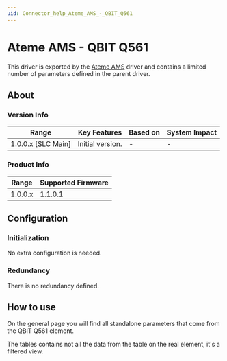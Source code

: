 ```yaml
---
uid: Connector_help_Ateme_AMS_-_QBIT_Q561
---
```


# Ateme AMS - QBIT Q561

This driver is exported by the [Ateme AMS](xref:Connector_help_Ateme_AMS) driver and contains a limited number of parameters defined in the parent driver.

## About

### Version Info

| **Range**            | **Key Features** | **Based on** | **System Impact** |
|----------------------|------------------|--------------|-------------------|
| 1.0.0.x \[SLC Main\] | Initial version. | \-           | \-                |

### Product Info

| **Range** | **Supported Firmware** |
|-----------|------------------------|
| 1.0.0.x   | 1.1.0.1                |

## Configuration

### Initialization

No extra configuration is needed.

### Redundancy

There is no redundancy defined.

## How to use

On the general page you will find all standalone parameters that come from the QBIT Q561 element.

The tables contains not all the data from the table on the real element, it's a filtered view.
